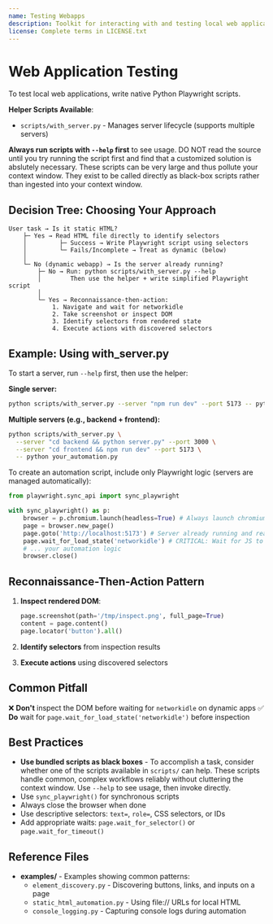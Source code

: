 ```yaml
---
name: Testing Webapps
description: Toolkit for interacting with and testing local web applications using Playwright. Supports verifying frontend functionality, debugging UI behavior, capturing browser screenshots, and viewing browser logs.
license: Complete terms in LICENSE.txt
---
```


# Web Application Testing

To test local web applications, write native Python Playwright scripts.

**Helper Scripts Available**:
- `scripts/with_server.py` - Manages server lifecycle (supports multiple servers)

**Always run scripts with `--help` first** to see usage. DO NOT read the source until you try running the script first and find that a customized solution is abslutely necessary. These scripts can be very large and thus pollute your context window. They exist to be called directly as black-box scripts rather than ingested into your context window.

## Decision Tree: Choosing Your Approach

```
User task → Is it static HTML?
    ├─ Yes → Read HTML file directly to identify selectors
    │         ├─ Success → Write Playwright script using selectors
    │         └─ Fails/Incomplete → Treat as dynamic (below)
    │
    └─ No (dynamic webapp) → Is the server already running?
        ├─ No → Run: python scripts/with_server.py --help
        │        Then use the helper + write simplified Playwright script
        │
        └─ Yes → Reconnaissance-then-action:
            1. Navigate and wait for networkidle
            2. Take screenshot or inspect DOM
            3. Identify selectors from rendered state
            4. Execute actions with discovered selectors
```

## Example: Using with_server.py

To start a server, run `--help` first, then use the helper:

**Single server:**
```bash
python scripts/with_server.py --server "npm run dev" --port 5173 -- python your_automation.py
```

**Multiple servers (e.g., backend + frontend):**
```bash
python scripts/with_server.py \
  --server "cd backend && python server.py" --port 3000 \
  --server "cd frontend && npm run dev" --port 5173 \
  -- python your_automation.py
```

To create an automation script, include only Playwright logic (servers are managed automatically):
```python
from playwright.sync_api import sync_playwright

with sync_playwright() as p:
    browser = p.chromium.launch(headless=True) # Always launch chromium in headless mode
    page = browser.new_page()
    page.goto('http://localhost:5173') # Server already running and ready
    page.wait_for_load_state('networkidle') # CRITICAL: Wait for JS to execute
    # ... your automation logic
    browser.close()
```

## Reconnaissance-Then-Action Pattern

1. **Inspect rendered DOM**:
   ```python
   page.screenshot(path='/tmp/inspect.png', full_page=True)
   content = page.content()
   page.locator('button').all()
   ```

2. **Identify selectors** from inspection results

3. **Execute actions** using discovered selectors

## Common Pitfall

❌ **Don't** inspect the DOM before waiting for `networkidle` on dynamic apps
✅ **Do** wait for `page.wait_for_load_state('networkidle')` before inspection

## Best Practices

- **Use bundled scripts as black boxes** - To accomplish a task, consider whether one of the scripts available in `scripts/` can help. These scripts handle common, complex workflows reliably without cluttering the context window. Use `--help` to see usage, then invoke directly. 
- Use `sync_playwright()` for synchronous scripts
- Always close the browser when done
- Use descriptive selectors: `text=`, `role=`, CSS selectors, or IDs
- Add appropriate waits: `page.wait_for_selector()` or `page.wait_for_timeout()`

## Reference Files

- **examples/** - Examples showing common patterns:
  - `element_discovery.py` - Discovering buttons, links, and inputs on a page
  - `static_html_automation.py` - Using file:// URLs for local HTML
  - `console_logging.py` - Capturing console logs during automation